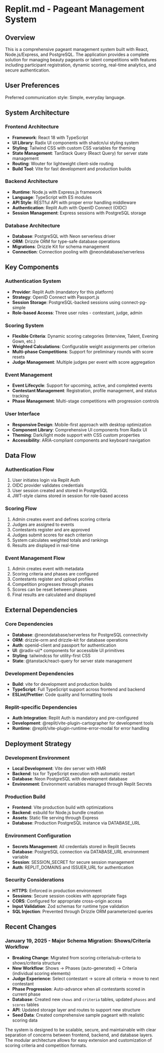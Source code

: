 # Replit.md - Pageant Management System

## Overview

This is a comprehensive pageant management system built with React, Node.js/Express, and PostgreSQL. The application provides a complete solution for managing beauty pageants or talent competitions with features including participant registration, dynamic scoring, real-time analytics, and secure authentication.

## User Preferences

Preferred communication style: Simple, everyday language.

## System Architecture

### Frontend Architecture
- **Framework**: React 18 with TypeScript
- **UI Library**: Radix UI components with shadcn/ui styling system
- **Styling**: Tailwind CSS with custom CSS variables for theming
- **State Management**: TanStack Query (React Query) for server state management
- **Routing**: Wouter for lightweight client-side routing
- **Build Tool**: Vite for fast development and production builds

### Backend Architecture
- **Runtime**: Node.js with Express.js framework
- **Language**: TypeScript with ES modules
- **API Style**: RESTful API with proper error handling middleware
- **Authentication**: Replit Auth with OpenID Connect (OIDC)
- **Session Management**: Express sessions with PostgreSQL storage

### Database Architecture
- **Database**: PostgreSQL with Neon serverless driver
- **ORM**: Drizzle ORM for type-safe database operations
- **Migrations**: Drizzle Kit for schema management
- **Connection**: Connection pooling with @neondatabase/serverless

## Key Components

### Authentication System
- **Provider**: Replit Auth (mandatory for this platform)
- **Strategy**: OpenID Connect with Passport.js
- **Session Storage**: PostgreSQL-backed sessions using connect-pg-simple
- **Role-based Access**: Three user roles - contestant, judge, admin

### Scoring System
- **Flexible Criteria**: Dynamic scoring categories (Interview, Talent, Evening Gown, etc.)
- **Weighted Calculations**: Configurable weight assignments per criterion
- **Multi-phase Competitions**: Support for preliminary rounds with score resets
- **Judge Management**: Multiple judges per event with score aggregation

### Event Management
- **Event Lifecycle**: Support for upcoming, active, and completed events
- **Contestant Management**: Registration, profile management, and status tracking
- **Phase Management**: Multi-stage competitions with progression controls

### User Interface
- **Responsive Design**: Mobile-first approach with desktop optimization
- **Component Library**: Comprehensive UI components from Radix UI
- **Theming**: Dark/light mode support with CSS custom properties
- **Accessibility**: ARIA-compliant components and keyboard navigation

## Data Flow

### Authentication Flow
1. User initiates login via Replit Auth
2. OIDC provider validates credentials
3. User session created and stored in PostgreSQL
4. JWT-style claims stored in session for role-based access

### Scoring Flow
1. Admin creates event and defines scoring criteria
2. Judges are assigned to events
3. Contestants register and are approved
4. Judges submit scores for each criterion
5. System calculates weighted totals and rankings
6. Results are displayed in real-time

### Event Management Flow
1. Admin creates event with metadata
2. Scoring criteria and phases are configured
3. Contestants register and upload profiles
4. Competition progresses through phases
5. Scores can be reset between phases
6. Final results are calculated and displayed

## External Dependencies

### Core Dependencies
- **Database**: @neondatabase/serverless for PostgreSQL connectivity
- **ORM**: drizzle-orm and drizzle-kit for database operations
- **Auth**: openid-client and passport for authentication
- **UI**: @radix-ui/* components for accessible UI primitives
- **Styling**: tailwindcss for utility-first CSS
- **State**: @tanstack/react-query for server state management

### Development Dependencies
- **Build**: vite for development and production builds
- **TypeScript**: Full TypeScript support across frontend and backend
- **ESLint/Prettier**: Code quality and formatting tools

### Replit-specific Dependencies
- **Auth Integration**: Replit Auth is mandatory and pre-configured
- **Development**: @replit/vite-plugin-cartographer for development tools
- **Runtime**: @replit/vite-plugin-runtime-error-modal for error handling

## Deployment Strategy

### Development Environment
- **Local Development**: Vite dev server with HMR
- **Backend**: tsx for TypeScript execution with automatic restart
- **Database**: Neon PostgreSQL with development database
- **Environment**: Environment variables managed through Replit Secrets

### Production Build
- **Frontend**: Vite production build with optimizations
- **Backend**: esbuild for Node.js bundle creation
- **Assets**: Static file serving through Express
- **Database**: Production PostgreSQL instance via DATABASE_URL

### Environment Configuration
- **Secrets Management**: All credentials stored in Replit Secrets
- **Database**: PostgreSQL connection via DATABASE_URL environment variable
- **Session**: SESSION_SECRET for secure session management
- **Auth**: REPLIT_DOMAINS and ISSUER_URL for authentication

### Security Considerations
- **HTTPS**: Enforced in production environment
- **Sessions**: Secure session cookies with appropriate flags
- **CORS**: Configured for appropriate cross-origin access
- **Input Validation**: Zod schemas for runtime type validation
- **SQL Injection**: Prevented through Drizzle ORM parameterized queries

## Recent Changes

### January 19, 2025 - Major Schema Migration: Shows/Criteria Workflow
- **Breaking Change**: Migrated from scoring criteria/sub-criteria to shows/criteria structure
- **New Workflow**: Shows → Phases (auto-generated) → Criteria (individual scoring elements)
- **Judge Experience**: Select contestant → score all criteria → move to next contestant
- **Phase Progression**: Auto-advance when all contestants scored in current phase
- **Database**: Created new `shows` and `criteria` tables, updated `phases` and `scores` tables
- **API**: Updated storage layer and routes to support new structure
- **Seed Data**: Created comprehensive sample pageant with realistic scoring data

The system is designed to be scalable, secure, and maintainable with clear separation of concerns between frontend, backend, and database layers. The modular architecture allows for easy extension and customization of scoring criteria and competition formats.
